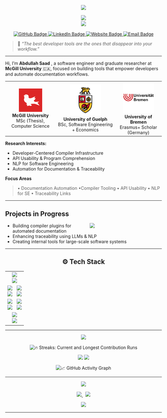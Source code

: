 <!-- Abdullah Saad | GitHub Profile README  -->

<p align="center">
  <img src="https://capsule-render.vercel.app/api?type=waving&height=200&text=Abdullah%20Saad%20(Issa)&fontAlign=50&fontAlignY=40&color=gradient&desc=Software%20Engineer%20%7C%20Compiler%20Tooling%20%7C%20MSc%20Researcher&descSize=20" />
</p>

<p align="center">
  <img src="https://readme-typing-svg.demolab.com?font=Fira+Code&size=26&duration=3000&pause=1000&color=58A6FF&center=true&vCenter=true&width=1000&height=60&lines=Hi%2C+I%E2%80%99m+Abdullah+Saad!;Software+Engineer+and+MSc+Researcher+at+McGill+University;Crafting+Smarter+Tools+for+Smarter+Developers" />
  <br>
  <img src="https://readme-typing-svg.demolab.com?font=Fira+Code&size=20&pause=1000&color=FAD000&center=true&vCenter=true&width=800&lines=MSc+Candidate+%40+McGill+University.;Software+Engineer;Erasmus+Scholar+%40+University+of+Bremen.;BSc+%40+University+of+Guelph+%7C+SE+%2B+Econ.;Researching%3A+Compilers%2C+LLMs%2C+APIs%2C+Docs%2C+Traceability." />
</p>



<p align="center">
  <a href="https://github.com/asaad02" title="GitHub" target="_blank">
    <img src="https://img.shields.io/badge/GitHub-asaad02-000?style=for-the-badge&logo=github&logoColor=white" alt="GitHub Badge" />
  </a>
  <a href="https://www.linkedin.com/in/abdullah94-saad/" title="LinkedIn" target="_blank">
    <img src="https://img.shields.io/badge/LinkedIn-Abdullah_Saad-0077B5?style=for-the-badge&logo=linkedin&logoColor=white" alt="LinkedIn Badge" />
  </a>
  <a href="https://cs.mcgill.ca/~asaad14/" title="Personal Website" target="_blank">
    <img src="https://img.shields.io/badge/Portfolio-cs.mcgill.ca%2F~asaad14-333?style=for-the-badge&logo=About.me&logoColor=white" alt="Website Badge" />
  </a>
  <a href="mailto:abdullah.saad@mail.mcgill.ca" title="Email Me">
    <img src="https://img.shields.io/badge/Email-abdullah.saad%40mail.mcgill.ca-D14836?style=for-the-badge&logo=gmail&logoColor=white" alt="Email Badge" />
  </a>
</p>


> 💬 *“The best developer tools are the ones that disappear into your workflow.”*
---


Hi, I’m **Abdullah Saad** , a software engineer and graduate researcher at **McGill University** 🇨🇦, focused on building tools that empower developers and automate documentation workflows.



<table align="center">
  <tr>
    <td align="center">
      <img src="mcgill.gif" alt="McGill University Logo" width="75" height="75"><br>
      <b>McGill University</b><br>
      MSc (Thesis), Computer Science
    </td>
    <td align="center">
      <img src="guelph.png" alt="University of Guelph Logo" width="100" height="100"><br>
      <b>University of Guelph</b><br>
      BSc, Software Engineering + Economics
    </td>
    <td align="center">
      <img src="bremen.png" alt="University of Bremen Logo" width="100" height="100"><br>
      <b>University of Bremen</b><br>
      Erasmus+ Scholar (Germany)
    </td>
  </tr>
</table>





 **Research Interests:**
- Developer-Centered Compiler Infrastructure  
- API Usability & Program Comprehension  
- NLP for Software Engineering  
- Automation for Documentation & Traceability

**Focus Areas**  
> • Documentation Automation  •Compiler Tooling • API Usability • NLP for SE • Traceability Links 

---

## Projects in Progress

<img align="right" width="46%" src="https://raw.githubusercontent.com/onimur/.github/master/.resources/git-header.svg" />

- Building compiler plugins for automated documentation  
- Enhancing traceability using LLMs & NLP  
- Creating internal tools for large-scale software systems  

---

<h2 align="center">⚙️ Tech Stack</h2>

<table align="center" width="100%">
  <tr>
    <td align="center" colspan="2">
      <img src="https://readme-typing-svg.herokuapp.com/?font=Fira+Code&weight=700&size=24&pause=1000&color=00FFD1&center=true&width=600&lines=+Programming+Languages" />
      <br>
      <img src="https://skillicons.dev/icons?i=python,java,js,c,cpp,bash&theme=light&perline=6" />
    </td>
  </tr>
  <tr>
    <td align="center">
      <img src="https://readme-typing-svg.herokuapp.com/?font=Fira+Code&weight=700&size=24&pause=1000&color=00D9FF&center=true&width=400&lines=🌐+Frontend+Development" />
      <br>
      <img src="https://skillicons.dev/icons?i=html,css,react,nextjs&theme=light&perline=4" />
    </td>
    <td align="center">
      <img src="https://readme-typing-svg.herokuapp.com/?font=Fira+Code&weight=700&size=24&pause=1000&color=F7B801&center=true&width=400&lines=🔧+Backend+%26+Frameworks" />
      <br>
      <img src="https://skillicons.dev/icons?i=spring,nodejs,express,django&theme=light&perline=4" />
    </td>
  </tr>
  <tr>
    <td align="center">
      <img src="https://readme-typing-svg.herokuapp.com/?font=Fira+Code&weight=700&size=24&pause=1000&color=40F99B&center=true&width=400&lines=☁️+DevOps+%26+Cloud" />
      <br>
      <img src="https://skillicons.dev/icons?i=docker,kubernetes,aws,gitlab&theme=light&perline=4" />
    </td>
    <td align="center">
      <img src="https://readme-typing-svg.herokuapp.com/?font=Fira+Code&weight=700&size=24&pause=1000&color=F72585&center=true&width=400&lines=🗄️+Databases+%28SQL+%2F+NoSQL%29" />
      <br>
      <img src="https://skillicons.dev/icons?i=mysql,postgres,mongodb&theme=light&perline=3" />
    </td>
  </tr>
  <tr>
    <td align="center" colspan="2">
      <img src="https://readme-typing-svg.herokuapp.com/?font=Fira+Code&weight=700&size=24&pause=1000&color=FFFA72&center=true&width=600&lines=🛠️+Tools+%26+Environments" />
      <br>
      <img src="https://skillicons.dev/icons?i=git,github,vscode,linux,figma&theme=light&perline=6" />
    </td>
  </tr>
</table>


---


<!-- Looping header -->
<p align="center">
  <img src="https://readme-typing-svg.demolab.com?font=Fira+Code&size=24&pause=1000&color=F75C7E&center=true&width=700&lines=📈+Real-time+Insights+Into+My+GitHub+Activity" />
</p>

<!--  Streak Chart -->
<p align="center">
  <img src="https://github-readme-streak-stats.herokuapp.com/?user=asaad02&theme=tokyonight&hide_border=true&fire=FF6D00&currStreakLabel=FFA500&sideLabels=FFFFFF&dates=AAAAAA" alt="🔥 Streaks: Current and Longest Contribution Runs" />
</p>

<!--  Contributions & Language Breakdown -->
<p align="center">
  <img width="48%" src="https://github-readme-stats.vercel.app/api?username=asaad02&show_icons=true&theme=tokyonight&hide_border=true&count_private=true&custom_title=🚀+GitHub+Profile+Stats" />
  <img width="48%" src="https://github-readme-stats.vercel.app/api/top-langs/?username=asaad02&layout=compact&theme=tokyonight&hide_border=true&langs_count=8&title=📚+Most+Used+Languages" />
</p>

<!--  Contribution Graph -->
<p align="center">
  <img src="https://github-readme-activity-graph.vercel.app/graph?username=asaad02&theme=react-dark&hide_border=true&area=true&line=58A6FF&point=FF6D00&color=79ff97" alt="📈 GitHub Activity Graph" />
</p>


---



<!--  Typing Animation for Engagement -->
<p align="center">
  <img src="https://readme-typing-svg.demolab.com?font=Fira+Code&size=22&pause=1000&color=F75C7E&center=true&width=700&lines=Enjoying+my+work%3F+Consider+supporting+me+%F0%9F%92%95;Even+a+little+goes+a+long+way+%E2%9C%A8;Helps+me+keep+building+free+tools+for+devs!" />
</p>

<!--  Stylish Call-To-Actions -->
<p align="center">
  <a href="https://www.buymeacoffee.com/asaad02" target="_blank">
    <img src="https://img.shields.io/badge/☕%20Buy%20Me%20a%20Coffee-FFDD00?style=for-the-badge&logo=buy-me-a-coffee&logoColor=black" />
  </a>
  &nbsp;
  <a href="https://paypal.me/asaad02?country.x=CA&locale.x=en_US" target="_blank">
    <img src="https://img.shields.io/badge/💰%20Donate%20via%20PayPal-00457C?style=for-the-badge&logo=paypal&logoColor=white" />
  </a>
</p>

<!--  Thank You Typing Loop -->
<p align="center">
  <img src="https://readme-typing-svg.herokuapp.com?font=Fira+Code&size=20&pause=1000&color=58A6FF&width=800&lines=Every+coffee+keeps+the+ideas+brewing+☕;Much+love+from+the+terminal+side+💻" />
</p>

---


<!-- README crafted with excellence by Abdullah Saad -->
